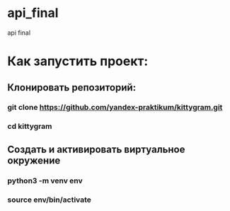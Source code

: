 # api_final
api final
# Как запустить проект:
## Клонировать репозиторий:
### git clone https://github.com/yandex-praktikum/kittygram.git
### cd kittygram
## Создать и активировать виртуальное окружение
### python3 -m venv env
### source env/bin/activate